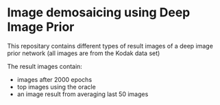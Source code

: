 
# Image demosaicing using Deep Image Prior 
This repositary contains different types of result images of a deep image prior network
(all images are from the Kodak data set)

The result images contain:
- images after 2000 epochs
- top images using the oracle
- an image result from averaging last 50 images
